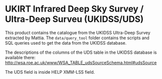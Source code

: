 UKIRT Infrared Deep Sky Survey / Ultra-Deep Surveu (UKIDSS/UDS)
===============================================================

This product contains the catalogue from the UKIDSS Ultra-Deep Survey extracted
by Mattia.  The `data/query_tool` folder contains the scripts and SQL queries
used to get the data from the UKIDSS database.

The descriptions of the columns of the UDS table in the UKIDSS database is
available there: http://wsa.roe.ac.uk/www/WSA_TABLE_udsSourceSchema.html#udsSource

The UDS field is inside HELP XMM-LSS field.
